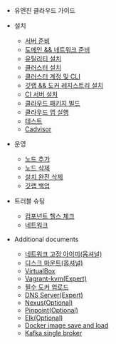 - 유엔진 클라우드 가이드

- 설치
  - [서버 준비](infra/pre-server.md)
  - [도메인 && 네트워크 준비](infra/pre-domain.md)
  - [유틸리티 설치](infra/install-util.md)
  - [클러스터 설치](infra/install-cluster.md)
  - [클러스터 계정 및 CLI](infra/install-cluster-user.md)
  - [깃랩 && 도커 레지스트리 설치](infra/install-gitlab.md)
  - [CI 서버 설치](infra/install-ci.md)
  - [클라우드 패키지 빌드](infra/install-package.md)
  - [클라우드 앱 실행](infra/install-package-run.md)
  - [테스트](infra/install-test.md)
  - [Cadvisor](infra/cadvisor.md)

- 운영
  - [노드 추가](infra/op-add-node.md)
  - [노드 삭제](infra/op-remove-node.md)
  - [설치 완전 삭제](infra/op-uninstall.md)
  - [깃랩 백업](infra/op-gitlab-backup.md)
  
- 트러블 슈팅
  - [컴포넌트 헬스 체크](infra/trouble-component.md)
  - [네트워크](infra/trouble-network.md)  
  
- Additional documents
  - [네트워크 고정 아이피(옵셔널)](infra/pre-static-ips.md)
  - [디스크 마운트(옵셔널)](infra/pre-disk.md)
  - [VirtualBox](infra/additional-virtualbox.md)
  - [Vagrant-kvm(Expert)](infra/additional-vagrant.md)
  - [필수 도커 업로드](infra/additional-docker-upload.md)
  - [DNS Server(Expert)](infra/additional-dns.md)
  - [Nexus(Optional)](infra/additional-nexus.md)
  - [Pinpoint(Optional)](infra/additional-pinpoint.md)
  - [Elk(Optional)](infra/additional-elk.md)
  - [Docker image save and load](infra/additional-docker-image.md)
  - [Kafka single broker](infra/additional-kafka.md)

